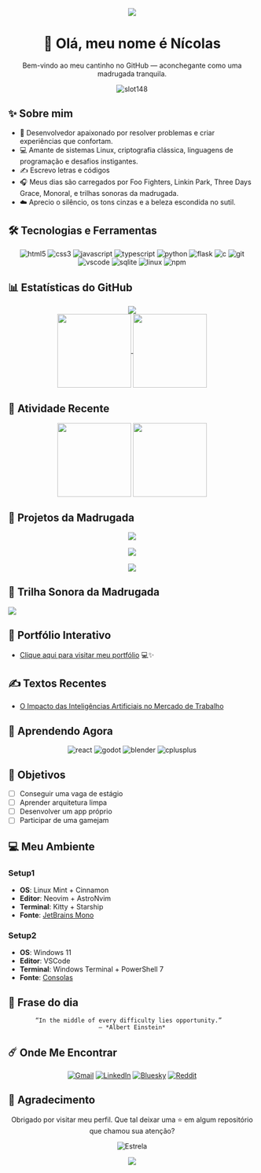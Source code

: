 <div align="center">
<img src="https://capsule-render.vercel.app/api?type=waving&color=0e1117&height=140&section=header"/>
</div>

<h1 align="center">🌌 Olá, meu nome é Nícolas</h1>
<p align="center">Bem-vindo ao meu cantinho no GitHub — aconchegante como uma madrugada tranquila.</p>
<p align="center">
  <img src="https://komarev.com/ghpvc/?username=slot148&label=Visitas&style=for-the-badge&color=1a1b27&logoColor=70a5fd" alt="slot148" />
</p>

## ✨ Sobre mim

- 🌙 Desenvolvedor apaixonado por resolver problemas e criar experiências que confortam.
- 💻 Amante de sistemas Linux, criptografia clássica, linguagens de programação e desafios instigantes.
- ✍️ Escrevo letras e códigos
- 🎧 Meus dias são carregados por Foo Fighters, Linkin Park, Three Days Grace, Monoral, e trilhas sonoras da madrugada.
- ☁️ Aprecio o silêncio, os tons cinzas e a beleza escondida no sutil.

## 🛠️ Tecnologias e Ferramentas
<div align="center">

![html5](https://img.shields.io/badge/HTML5-%231a1b27?style=for-the-badge&logo=HTML5&logoColor=%2370a5fd)
![css3](https://img.shields.io/badge/CSS3-%231a1b27?style=for-the-badge&logo=CSS3&logoColor=%2370a5fd)
![javascript](https://img.shields.io/badge/JavasCript-%231a1b27?style=for-the-badge&logo=Javascript&logoColor=%2370a5fd)
![typescript](https://img.shields.io/badge/TypesCript-%231a1b27?style=for-the-badge&logo=Typescript&logoColor=%2370a5fd)
![python](https://img.shields.io/badge/Python-%231a1b27?style=for-the-badge&logo=Python&logoColor=%2370a5fd)
![flask](https://img.shields.io/badge/Flask-%231a1b27?style=for-the-badge&logo=Flask&logoColor=%2370a5fd)
![c](https://img.shields.io/badge/C-%231a1b27?style=for-the-badge&logo=C&logoColor=%2370a5fd)
![git](https://img.shields.io/badge/Git-%231a1b27?style=for-the-badge&logo=Git&logoColor=%2370a5fd)
![vscode](https://img.shields.io/badge/VSCode-%231a1b27?style=for-the-badge&logoColor=%2370a5fd)
![sqlite](https://img.shields.io/badge/sqlite-1a1b27?style=for-the-badge&logo=sqlite&logoColor=70a5fd)
![linux](https://img.shields.io/badge/Linux-%231a1b27?style=for-the-badge&logo=Linux&logoColor=%2370a5fd)
![npm](https://img.shields.io/badge/npm-1a1b27?style=for-the-badge&logo=npm&logoColor=70a5fd)

</div>




## 📊 Estatísticas do GitHub

<div align="center">
    <a>
        <img src="https://github-profile-trophy.vercel.app/?username=slot148&hide_border=true&no-bg=true&theme=tokyonight&no-frame=true&column=4&rank=-?&title=-Stars,-Followers,-Repositories&margin-h=5&margin-w=5"
    </a>
</div>

<div align=center>
    <a href="https://github.com/Slot148">
        <img height=150 align="center" src="https://github-readme-stats.vercel.app/api/top-langs?username=slot148&layout=compact&langs_count=20&card_width=320&theme=tokyonight&hide_border=true" />
        <img height=150 align="center" src="https://github-readme-stats.vercel.app/api?username=slot148&theme=tokyonight&show_icons=true&hide_border=true&rank_icon=github"/>
    </a>
</div>



## 🌌 Atividade Recente

<div align="center">
    <img height=150 align="center" src="https://github-readme-activity-graph.vercel.app/graph?username=slot148&theme=tokyo-night&hide_border=true&radius=20&custom_title=Contribuições&days=20&grid=false">
    <img height=150 align="center" src="https://github-contributor-stats.vercel.app/api?username=slot148&theme=tokyonight&hide_border=true&order_by=contributions&hide_contributor_rank=true">
</div>

## 🌠 Projetos da Madrugada

<div align="center" style="display: grid; grid-template-columns: repeat(auto-fit, minmax(300px, 1fr)); gap: 1rem;"> 
    <a href="">
        <img src="https://github-readme-stats.vercel.app/api/pin/?username=slot148&repo=HomePage.github.io&theme=tokyonight&hide_border=true&show_owner=true">
    </a>
    <a href="">
        <img src="https://github-readme-stats.vercel.app/api/pin/?username=slot148&repo=estudo_criptografia&theme=tokyonight&hide_border=true&show_owner=true">
    </a>
    <a href="">
        <img src="https://github-readme-stats.vercel.app/api/pin/?username=Y2K-Systems&repo=Projeto-Integrador-2025-1&theme=tokyonight&hide_border=true&show_owner=true">
    </a>
</div>

## 🎵 Trilha Sonora da Madrugada  
<div align="left">
    <img src="https://spotify-github-profile.kittinanx.com/api/view?uid=sn9rxn8j41xxvq6jr2rlnodsy&cover_image=true&theme=natemoo-re&show_offline=false&background_color=121212&interchange=false&bar_color=53b14f&bar_color_cover=true">
</div>

## 🌠 Portfólio Interativo  

- [Clique aqui para visitar meu portfólio](https://portifolio-snowy-phi.vercel.app/) 💻✨

## ✍️ Textos Recentes  
- [O Impacto das Inteligências Artificiais no Mercado de Trabalho](<!--ainda vou adicionar-->)

## 🔮 Aprendendo Agora  

<div align="center">

![react](https://img.shields.io/badge/React-%231a1b27?style=for-the-badge&logo=react&logoColor=%2370a5fd)
![godot](https://img.shields.io/badge/Godot-%231a1b27?style=for-the-badge&logo=godotengine&logoColor=%2370a5fd)
![blender](https://img.shields.io/badge/Blender-%231a1b27?style=for-the-badge&logo=blender&logoColor=%2370a5fd)
![cplusplus](https://img.shields.io/badge/C++-%231a1b27?style=for-the-badge&logo=cplusplus&logoColor=%2370a5fd)

</div>

## 🏹 Objetivos  
- [ ] Conseguir uma vaga de estágio  
- [ ] Aprender arquitetura limpa
- [ ] Desenvolver um app próprio
- [ ] Participar de uma gamejam

## 💻 Meu Ambiente  

### Setup1
- **OS**: Linux Mint + Cinnamon  
- **Editor**: Neovim + AstroNvim  
- **Terminal**: Kitty + Starship  
- **Fonte**: [JetBrains Mono](https://www.jetbrains.com/lp/mono/)  
### Setup2
- **OS**: Windows 11  
- **Editor**: VSCode  
- **Terminal**: Windows Terminal + PowerShell 7
- **Fonte**: [Consolas]()  


## 📜 Frase do dia

<div align="center">

```
“In the middle of every difficulty lies opportunity.”  
— *Albert Einstein*
```

</div>

## ☄️ Onde Me Encontrar 

<div align="center">

[![Gmail](https://img.shields.io/badge/-Gmail-1a1b27?style=for-the-badge&logo=gmail&logoColor=70a5fd)](mailto:nicolasferreira.work2005@gmail.com)
[![LinkedIn](https://img.shields.io/badge/-LinkedIn-1a1b27?style=for-the-badge&logo=linkedin&logoColor=70a5fd)](https://www.linkedin.com/in/nicolas-anderson-34b082302/)
[![Bluesky](https://img.shields.io/badge/-bluesky-1a1b27?style=for-the-badge&logo=bluesky&logoColor=70a5fd)](https://bsky.app/profile/slot148.bsky.social)
[![Reddit](https://img.shields.io/badge/-reddit-1a1b27?style=for-the-badge&logo=reddit&logoColor=70a5fd)](https://www.reddit.com/u/Slot_147/s/EOYPjR18bH)

</div>
  

## 🌟 Agradecimento

<div align="center">
  
Obrigado por visitar meu perfil. Que tal deixar uma ⭐ em algum repositório que chamou sua atenção?

![Estrela](https://img.shields.io/badge/-⭐_Pegue_uma_estrela_⭐-1a1b27?style=for-the-badge&logo=star&logoColor=70a5fd)

</div>

<div align="center">
<img src="https://capsule-render.vercel.app/api?type=waving&color=0e1117&height=120&section=footer"/>
</div> 



